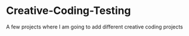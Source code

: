 # Creative-Coding-Testing
A few projects where I am going to add different creative coding projects

